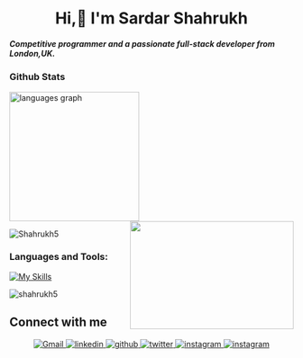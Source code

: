 
<h1 align="center">Hi,👋 I'm Sardar Shahrukh </h1>

<!--
## Hi there 👋
**shahrukh5/shahrukh5** is a ✨ _special_ ✨ repository because its `README.md` (this file) appears on your GitHub profile.

Here are some ideas to get you started:

- 🔭 I’m currently working on ...
- 🌱 I’m currently learning ...
- 👯 I’m looking to collaborate on ...
- 🤔 I’m looking for help with ...
- 💬 Ask me about ...
- 📫 How to reach me: ...
- 😄 Pronouns: ...
- ⚡ Fun fact: ...
-->


<h5>Competitive programmer and a passionate full-stack developer from London,UK.</h5>


### Github Stats
<div align="left">
  
 <img src="https://github-readme-stats.vercel.app/api/top-langs?username=Shahrukh5&locale=en&hide_title=false&layout=compact&card_width=410&langs_count=7&theme=dracula&hide_border=false" height="230" alt="languages graph"  />
</div>

<img align="right" height="192" width = "290" src="https://media.giphy.com/media/12W5Sg2koWYnwA/giphy.gif"  />
<p><img align="center" src="https://github-readme-streak-stats.herokuapp.com/?user=Shahrukh5&" alt="Shahrukh5" /></p>

### Languages and Tools:

[![My Skills](https://skillicons.dev/icons?i=js,ts,react,nextjs,nodejs,angular,express,nestjs,vue,php,laravel,html,css,tailwind,bootstrap,mysql,mongodb,postgres,c,java,cpp,py,cs,dotnet,django,go,rust,wordpress,postman,bitbucket,github,git,gcp,aws,docker,kubernetes,scss&theme=light)](https://skillicons.dev)

<p align=left> <img src=https://komarev.com/ghpvc/?username=shahrukh5 alt=shahrukh5 /> </p>

## Connect with me  
<div align="center">
 <a href="mailto:">
  <img alt="Gmail" src="https://img.shields.io/badge/Gmail-D14836?style=for-the-badge&logo=gmail&logoColor=white" />
 </a>
 <a href="https://www.linkedin.com/in/ /" target="_blank">
  <img src=https://img.shields.io/badge/linkedin-%231E77B5.svg?&style=for-the-badge&logo=linkedin&logoColor=white alt=linkedin style="margin-bottom: 5px;" />
 </a>
 <a href="https://github.com/ " target="_blank">
  <img src=https://img.shields.io/badge/github-%2324292e.svg?&style=for-the-badge&logo=github&logoColor=white alt=github style="margin-bottom: 5px;" />
 </a>
 <a href="https://twitter.com/ " target="_blank">
  <img src=https://img.shields.io/badge/twitter-%2300acee.svg?&style=for-the-badge&logo=twitter&logoColor=white alt=twitter style="margin-bottom: 5px;" />
 </a>
 <a href="https://www.instagram.com/ /" target="_blank">
  <img src=https://img.shields.io/badge/instagram-%23000000.svg?&style=for-the-badge&logo=instagram&logoColor=white alt=instagram style="margin-bottom: 5px;" />
 </a>
 <a href="https://www.facebook.com//" target="_blank">
  <img src=https://img.shields.io/badge/Facebook-%231877F2.svg?style=for-the-badge&logo=Facebook&logoColor=white alt=instagram style="margin-bottom: 5px;" />
 </a>
<!--
 <a href=" " target="_blank">
  <img src=https://img.shields.io/badge/Portfolio-%23000000.svg?style=for-the-badge&logo=firefox&logoColor=#FF7139 alt=instagram style="margin-bottom: 5px;" />
 </a>
-->
</div>

<br/>


